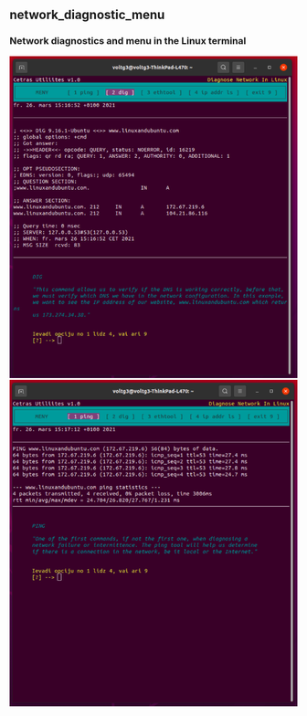 ## network_diagnostic_menu 	
### Network diagnostics and menu in the Linux terminal

<img src="https://github.com/VoltG3/Cpp/blob/master/network_diagnostic_menu/img/network_diagnostic_menu_1.png" alt="img"> 
<img src="https://github.com/VoltG3/Cpp/blob/master/network_diagnostic_menu/img/network_diagnostic_menu_2.png" alt="img"> 
